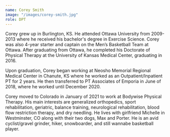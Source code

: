 ```yaml
---
name: Corey Smith
image: "/images/corey-smith.jpg"
role: DPT
---
```


Corey grew up in Burlington, KS. He attended Ottawa University from 2009-2013 where he received his bachelor's degree in Exercise Science. Corey was also 4-year starter and captain on the Men’s Basketball Team at Ottawa. After graduating from Ottawa, he completed his Doctorate of Physical Therapy at the University of Kansas Medical Center, graduating in 2016.

Upon graduation, Corey began working at Neosho Memorial Regional Medical Center in Chanute, KS where he worked as an Outpatient/Inpatient PT for 2 years. He then transferred to PT Associates of Emporia in June of 2018, where he worked until December 2020.

Corey moved to Colorado in January of 2021 to work at Bodywise Physical Therapy. His main interests are generalized orthopedics, sport rehabilitation, geriatric, balance training, neurological rehabilitation, blood flow restriction therapy, and dry needling.  He lives with girlfriend Michelle in Westminster, CO along with their two dogs, Max and Porter. He is an avid cyclist/gravel grinder, hiker, snowboarder, and still wannabe basketball player.

